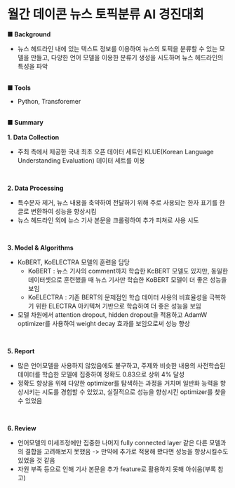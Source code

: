 # 월간 데이콘 뉴스 토픽분류 AI 경진대회
**■ Background**
* 뉴스 헤드라인 내에 있는 텍스트 정보를 이용하여 뉴스의 토픽을 분류할 수 있는 모델을 만들고, 다양한 언어 모델을 이용한 분류기 생성을 시도하며 뉴스 헤드라인의 특성을 파악
<br><br>

**■ Tools**
* Python, Transforemer
<br><br>

**■ Summary**<br><br>
**1. Data Collection**
  * 주최 측에서 제공한 국내 최초 오픈 데이터 세트인 KLUE(Korean Language Understanding Evaluation) 데이터 세트를 이용
<br>

**2. Data Processing**
  * 특수문자 제거, 뉴스 내용을 축약하여 전달하기 위해 주로 사용되는 한자 표기를 한글로 변환하여 성능을 향상시킴
  * 뉴스 헤드라인 외에 뉴스 기사 본문을 크롤링하여 추가 피쳐로 사용 시도
<br>

**3. Model & Algorithms**
  * KoBERT, KoELECTRA 모델의 훈련을 담당
    * KoBERT : 뉴스 기사의 comment까지 학습한 KcBERT 모델도 있지만, 동일한 데이터셋으로 훈련했을 때 뉴스 기사만 학습한 KoBERT 모델이 더 좋은 성능을 보임
    * KoELECTRA : 기존 BERT의 문제점인 학습 데이터 사용의 비효율성을 극복하기 위한 ELECTRA 아키텍쳐 기반으로 학습하여 더 좋은 성능을 보임
  * 모델 차원에서 attention dropout, hidden dropout을 적용하고 AdamW optimizer를 사용하여 weight decay 효과를 보임으로써 성능 향상
<br>

**5. Report**
  * 많은 언어모델을 사용하지 않았음에도 불구하고, 주제와 비슷한 내용의 사전학습된 데이터를 학습한 모델에 집중하여 정확도 0.83으로 상위 4% 달성
  * 정확도 향상을 위해 다양한 optimizer를 탐색하는 과정을 거치며 일반화 능력을 향상시키는 시도를 경험할 수 있었고, 실질적으로 성능을 향상시킨 optimizer를 찾을 수 있었음
<br>

**6. Review**
  * 언어모델의 미세조정에만 집중한 나머지 fully connected layer 같은 다른 모델과의 결합을 고려해보지 못했음 -> 만약에 추가로 적용해 봤다면 성능을 향상시킬수도 있었을 것 같음
  * 자원 부족 등으로 인해 기사 본문을 추가 feature로 활용하지 못해 아쉬움(부록 참고)
<br><br>
